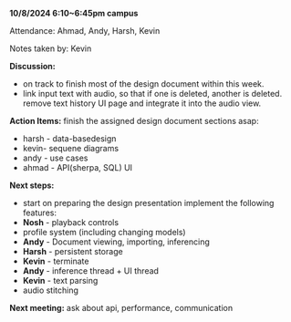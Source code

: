 **10/8/2024 6:10~6:45pm campus**

Attendance: Ahmad, Andy, Harsh, Kevin

Notes taken by: Kevin

**Discussion:**
- on track to finish most of the design document within this week.
- link input text with audio, so that if one is deleted, another is deleted. remove text history UI page and integrate it into the audio view.

**Action Items:**
finish the assigned design document sections asap:
- harsh - data-basedesign
- kevin- sequene diagrams
- andy - use cases
- ahmad - API(sherpa, SQL) UI

**Next steps:**
- start on preparing the design presentation
implement the following features:
- **Nosh** - playback controls
- profile system (including changing models)
- **Andy** - Document viewing, importing, inferencing
- **Harsh** - persistent storage
- **Kevin** - terminate
- **Andy** - inference thread + UI thread
- **Kevin** - text parsing
- audio stitching

**Next meeting:**
ask about api, performance, communication
